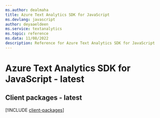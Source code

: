 ```yaml
---
ms.author: dealmaha
title: Azure Text Analytics SDK for JavaScript
ms.devlang: javascript
author: deyaaeldeen
ms.service: textanalytics
ms.topic: reference
ms.data: 11/08/2022
description: Reference for Azure Text Analytics SDK for JavaScript
---
```

# Azure Text Analytics SDK for JavaScript - latest

## Client packages - latest
[!INCLUDE [client-packages](text-analytics-client-index.md)]